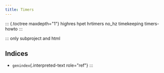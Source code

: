 ```yaml
---
title: Timers
---
```

::: {.toctree maxdepth="1"}
highres hpet hrtimers no_hz timekeeping timers-howto
:::

::: only
subproject and html

## Indices

- `genindex`{.interpreted-text role="ref"}
  :::
